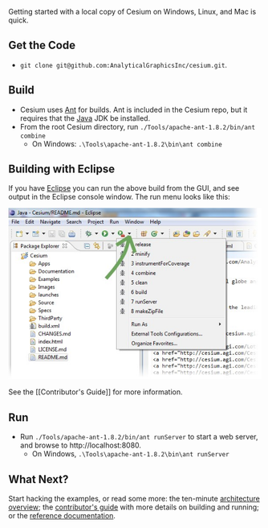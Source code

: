 Getting started with a local copy of Cesium on Windows, Linux, and Mac is quick.

## Get the Code

* `git clone git@github.com:AnalyticalGraphicsInc/cesium.git`.

## Build

* Cesium uses [Ant](http://ant.apache.org/) for builds.  Ant is included in the Cesium repo, but it requires that the [Java](http://www.java.com/en/download/index.jsp) JDK be installed.
* From the root Cesium directory, run `./Tools/apache-ant-1.8.2/bin/ant combine`
   * On Windows: `.\Tools\apache-ant-1.8.2\bin\ant combine`

## Building with Eclipse

If you have [Eclipse](http://www.eclipse.org/downloads/) you can run the above build from the GUI, and see output in the Eclipse console window.  The run menu looks like this:

<img src="screenshots/EclipseBuildMenu.jpg" />

See the [[Contributor's Guide]] for more information.

## Run

* Run `./Tools/apache-ant-1.8.2/bin/ant runServer` to start a web server, and browse to http://localhost:8080.
   * On Windows, `.\Tools\apache-ant-1.8.2\bin\ant runServer`

## What Next?

Start hacking the examples, or read some more: the ten-minute [architecture overview](https://github.com/AnalyticalGraphicsInc/cesium/wiki/Architecture); the [contributor's guide](https://github.com/AnalyticalGraphicsInc/cesium/wiki/Contributor%27s-Guide) with more details on building and running; or the [reference documentation](http://cesium.agi.com/Documentation/).